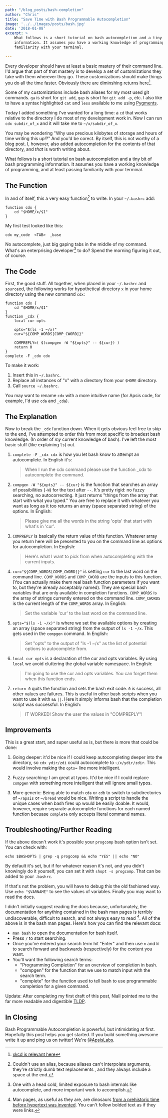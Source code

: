 ```yaml
---
path: "/blog_posts/bash-completion"
author: "Chris"
title: "Save Time with Bash Programmable Autocompletion"
image: '../../images/posts/bash.jpg'
date: '2018-01-08'
excerpt: >
    What follows is a short tutorial on bash autocompletion and a tiny bit of bash programming
    information. It assumes you have a working knowledge of programming, and at least passing
    familiarity with your terminal.

---
```


Every developer should have at least a basic mastery of their command line. I'd argue
that part of that mastery is to develop a set of customizations they take with them
wherever they go. These customizations should make things you do all the time faster.
Obviously there are diminshing returns here[^2].

Some of my customizations include bash aliases for my most used git commands. `ga` is
short for `git add`, `gap` is short for `git add -p`, etc. I also like to have a
syntax highlighted `cat` and `less` available to me using [Pygments](http://pygments.org/).

Today I added something I've wanted for a long time: a `cd` that works relative to
the directory I do most of my development work in. Now I can run `cdx subdir_of_x`
and it will take me to `~/x/subdir_of_x`.

You may be wondering "Why use precious kilobytes of storage and hours of time writing
this up!?" And you'd be corect. By itself, this is not worthy of a blog post.
I, however, also added autocompletion for the contents of that directory, and *that*
is worth writing about.

What follows is a short tutorial on bash autocompletion and a tiny bit of bash programming
information. It assumes you have a working knowledge of programming, and at least passing
familiarity with your terminal.

## The Function

In and of itself, this a very easy function[^1] to write. In your `~/.bashrc` add:

```
function cdx {
    cd "$HOME/x/$1"
}
```

My first test looked like this:

```
cdx my_code  <TAB>  _base
```

No autocomplete, just big gaping tabs in the middle of my command. What's an enterprising
developer[^4] to do? Spend the morning figuring it out, of course.

## The Code

First, the good stuff. All together, when placed in your `~/.bashrc` and `source`ed,
the following works for hypothetical directory `x` in your home directory using the new
command `cdx`:

```
function cdx {
    cd "$HOME/x/$1"
}
function _cdx {
    local cur opts

    opts="$(ls -1 ~/x)"
    cur="${COMP_WORDS[COMP_CWORD]}"

    COMPREPLY=( $(compgen -W "${opts}" -- ${cur}) )
    return 0
}
complete -F _cdx cdx
```

To make it work:

 1. Insert this in `~/.bashrc`.
 2. Replace all instances of "x" with a directory from your `$HOME` directory.
 3. Call `source ~/.bashrc`.

You may want to rename `cdx` with a more intuitive name (for Apsis code, for example,
I'd use `cda` and `_cda`).

## The Explanation

Now to break the `_cdx` function down. When it gets obvious feel free to skip to the end, I've
attempted to order this from most specific to broadest bash knowledge. (In order of *my* current
knowledge of bash). I've left the most basic stuff (like explaining `ls`) out.

 1. `complete -F _cdx cdx` is how you let bash know to attempt an autocomplete. In English it's:

    > When I run the cdx command please use the function \_cdx to autocomplete the command.

 2. `compgen -W "${opts}" -- ${cur}` is the function that searches an array of possibilities (`-W`)
    for the text after `--`. It's pretty rigid: no fuzzy searching, no autocorrecting. It just returns
    "things from the array that start with what you typed." You are free to replace it with
    whatever you want as long as it too returns an array (space separated string) of the options.
    In English:

    > Please give me all the words in the string 'opts' that start with what's in 'cur'.

 3. `COMPREPLY` is basically the return value of this function. Whatever array you return here will be
    presented to you on the command line as options for autocompletion. In English:

    > Here's what I want to pick from when autocompleting with the current inputs.

 4. `cur="${COMP_WORDS[COMP_CWORD]}"` is setting `cur` to the last word on the command line. `COMP_WORDS`
    and `COMP_CWORD` are the inputs to this function. (You can actually make them real bash function
    parameters if you want to, but they're already acceptably named). They are special bash variables
    that are only available in completion functions. `COMP_WORDS` is the array of strings currently
    entered on the command line. `COMP_CWORDS` is the current length of the `COMP_WORDS` array. In English:

    > Set the variable 'cur' to the last word on the command line.

 5. `opts="$(ls -1 ~/x)"` is where we set the available options by creating an array (space separated string)
    from the output of `ls -1 ~/x`. This gets used in the `compgen` command. In English:

    > Set "opts" to the output of "ls -1 ~/x" as the list of potential options to autocomplete from.

 6. `local cur opts` is a declaration of the cur and opts variables. By using `local` we avoid cluttering
    the global variable namespace. In English:

    > I'm going to use the cur and opts variables. You can forget them when this function ends.

 7. `return 0` quits the function and sets the bash exit code. `0` is success, all other values are failures.
    This is useful in other bash scripts when you want to use it with `&&` `||`. Here it simply informs bash
    that the completion script was successful. In English:

    > IT WORKED! Show the user the values in "COMPREPLY"!

## Improvements

This is a great start, and super useful as is, but there is more that could be done:

 1. Going deeper: it'd be nice if I could keep autocompleting deeper into the directory, so `cdx ydir/zdi`
    could autocomplete to `~/x/ydir/zdir`. This would involve making the `opts=` line more intelligent.

 2. Fuzzy searching: I am great at typos. It'd be nice if I could replace `compgen` with something more
    intelligent that will ignore small typos.

 3. More generic: Being able to match `cda` or `cdb` to switch to subdirectories of `~/apsis` or `~/bread`
    would be nice. Writing a script to handle the unique cases when bash fires up would be easily doable.
    It would, however, require separate autocomplete functions for each named function becuase `complete`
    only accepts literal command names.

## Troubleshooting/Further Reading

If the above doesn't work it's possible your `progcomp` bash option isn't set. You can check with:

`echo $BASHOPTS | grep -q progcomp && echo "YES" || echo "NO"`

By default it's set, but if for whatever reason it's not, and you didn't knowingly do it yourself, you can set it
with `shopt -s progcomp`. That can be added to your `.bashrc`.

If that's not the problem, you will have to debug this the old fashioned way. Use `echo "$VARNAME"` to see the values
of variables. Finally you may want to read the docs.

I didn't initially suggest reading the docs because, unfortunately, the documentation for anything contained in the
bash man pages is terribly undiscoverable, difficult to search, and not always easy to read [^3]. All of the above
is in the bash man pages. Here's how you can find the relevant docs:

 * `man bash` to open the documentation for bash itself.
 * Press `/` to start searching.
 * Once you've entered your search term hit "Enter" and then use `n` and `N` to search forward and backwards
   (respectively) for the content you want.
 * You'll want the following search terms:
   * "Programming Completion" for an overview of completion in bash.
   * "compgen" for the function that we use to match input with the search term.
   * "complete" for the function used to tell bash to use programmable completion for a given command.

Update: After completing my first draft of this post, Niall pointed me to the far more readable and digestible [TLDP](http://www.tldp.org/LDP/abs/html/tabexpansion.html).

## In Closing

Bash Programmable Autocompletion is powerful, but intimidating at first. Hopefully this post helps you get started.
If you build something awesome write it up and ping us on twitter! We're [@ApsisLabs](https://twitter.com/apsislabs).


[^1]: Couldn't use an alias, because aliases can't interpolate arguments, they're strictly dumb text replacements , and they always include a space at the end.

[^2]: [xkcd is relevant here](https://xkcd.com/1205/)

[^3]: Man pages, as useful as they are, are dinosaurs [from a prehistoric time before hypertext was invented](https://unix.stackexchange.com/a/18161/34182). You can't follow bolded text as if they were links.

[^4]: One with a head cold, limited exposure to bash internals like autocomplete, and more important work to accomplish.